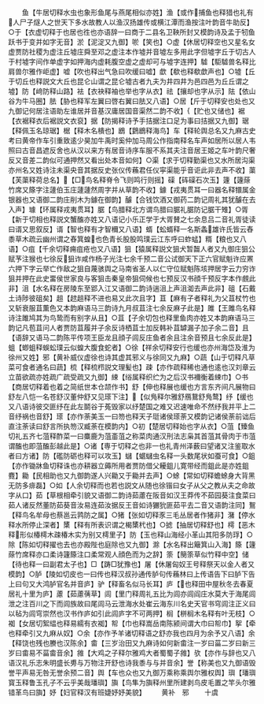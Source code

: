 <!-- { "loadSidebar": true } -->
　　鱼【牛居切释水虫也象形鱼尾与燕尾相似亦姓】渔【或作捕鱼也释猎也礼有人尸子燧人之世天下多水故教人以渔汉扬雄传或横江潭而渔按注叶韵音牛助反】○于【衣虚切释于也居也徃也亦语辞一曰商于二县名卫鞅所封又模韵诗及孟于牣鱼跃书于变并如字无音】淤【泥淀又九御】唹【笑也】○虚【休居切释空也又星名女虚贾防社稷为虚注丘墟庄舜至邓之虚注本作墟并音墟左多用此字但墟字丘于切古人于村墟字间作单虚字如押海内虚耗腹空虚之虚却可与墟字连押】驉【駏驉兽名释比肩兽尔雅作岠虚】嘘【吹也释出气急曰吹缓曰嘘】歔【欷也释欷歔声也】○墟【丘于切丘也释説文大丘也昆仑山谓之昆仑墟古者九夫为井四井为邑四邑为丘丘谓之墟】防【﨑防释山路】袪【衣袂释袖也举也字从衣】祛【攘却也字从示】阹【依山谷为牛马圈】胠【胁也释军左翼曰啓右翼曰胠又八语】○居【斤于切释安也处也又九御记何居注语助左谁居并音基汉庸居国音渠然二韵不收】【贮也又储也】裾【衣裾释衣后裾説文衣裒】据【防揭释诗予手拮据注口足为事曰拮据又九御】琚【释佩玉名琼琚】椐【释木名樻也】鶋【鶢鶋释海鸟】车【释轮舆总名又九麻古史考曰黄帝作车引重致逺少昊加牛禹时奚仲加马周公作指南释名车声如居所以居人韦照曰古音昌遮反舍也从汉以来方有居音诗序车服不系其夫注音居王姬之车叶韵尺奢反又音差二韵似可通押然又看出处本音如何】○渠【求于切释勤渠也又水所居沟渠亦州名又姓诗注未渠央音其据反史张仪传蘓君任仪寜渠能乎音讵此非去声不收】蕖【芙蕖释荷总名】【□鸟名释脊令飞则鸣行则摇】磲【砗磲石次玉】籧【籧蒢竹席又篨字注蘧伯玉庄蘧蘧然周字并从草韵不收】鐻【戎夷贯耳一曰器名释镮属金银器也又语御二韵庄削木为鐻在御韵】醵【合钱饮酒又御药二韵记周礼其犹醵在去入声】璩【环属释戎夷贯耳】腒【鸟腊释北方谓鸟腊曰腒礼腒防记腒干雉】○胥【新于切相也释説文蟹醢亦姓又八语记小乐正学于大胥賛之七余息吕二音礼胥徒读曰谞又思叙反】谞【智也释有才智穪又八语】蝑【蚣蝑释一名斯螽雄许氏皆云舂黍草木疏云幽州谓之舂箕蝗也色青长股股鸣璞云江东呼曰蚱蜢】糈【粮也又八语】○疽【千余切释痈疽疮也又八语】狙【猿属释説文狙犬暂齧人者又九御庄狙公赋芧注猴也七徐反狙诈咸作杨子光注七余千预二音公试御天下正六官赋魁许应罴六押下字云举亡作敌之狙自蔑骇舆之马南省圣人以仁守位赋魁陈垓押居字云力穷诈狙并押在此史畱侯世家良与客狙击秦皇帝狙伺候也七预反汉书顔千预反字本作覻此非】沮【水名释在房陵东至郢入江又语御二韵诗遄沮上声沮洳去声此非】砠【石戴土诗陟彼砠矣】趄【趑趄释不进也易又此次且字】苴【麻有子者释礼为父苴杖竹也又斩衰服苴薫色又本韵麻语马三韵诗九月叔苴注七余反麻子此是】雎【王雎鸟名释诗注雎鸠其为鸟鸷而有别字从且】○苴【子余切包也释里鱼肉亦姓又本韵麻语马三韵记凡苞苴问人者贾防苴履并子余反诗栖苴士加反韩补苴罅漏子加子余二音】且【语辞又语马二韵陈平传项王臣龙且顔子闾反庄鱼者余且注余音预且七余反此是】蛆【蝍蛆释蜈蚣璞云似蝗大腹食蛇者】○徐【祥余切释安行也缓也亦州海岱及淮为徐州又姓】邪【黄补威仪虚徐也诗其虚其邪义与徐同又九麻】○蔬【山于切释凡草菜可食者通名曰蔬】梳【释梳栉説文理髪也】疎【亦作疏释稀也通也逺也汉刘章云立苗欲疏亦姓疏广疏受疏又九御】綀【绤属释织纻为之后汉书襧衡着綀巾】○书【商居切释着也着之简纸世本仓颉作书】舒【伸也释展也缓也方言东齐间凡展物曰舒左八恺一名苍舒汉董仲舒又见瑹下注】【似鳬释尔雅舒鴈鵞舒鳬鹜】纾【缓也又八语诗彼交匪纾在此左鬬谷于菟毁家以纾楚国之难又迟速唯命不然纾我并平上二音纾祸也音舒】瑹【亦作荼美玉一曰笏也释天子珽诸侯瑹荼又模韵记诸侯荼前诎后直注荼读曰舒言所执笏汉臧荼在模韵内】○初【楚居切释始也字从衣】○菹【臻鱼切礼五齐七菹释酢菜一曰麋鹿为菹齑菹之称菜肉通汉刑法志枭其首菹其骨肉于市菹谓醢也即菹醢彭越此是】○诸【専于切释之也非一也礼青州泽薮曰望诸又注鉴取水者曰方诸】防【礛防砺也释可以攻玉】蠩【蜛蠩虫名释一头数尾状如蚕可食】○鉏【亦作锄牀鱼切释诛也亦耕器立薅所用者贾防借父耰鉏儿寛带经而鉏此是亦姓鉏麑】耡【民相助也又九御韵遂人兴耡又于耡并去声】○蜍【常如切释蟾蜍身大背黑无防多痱磊】○如【人余切释而也若也説文从随也徐锴曰女子从父之教从夫之命故字从口】茹【草根相牵引貌又语御二韵诗茹藘在阪音如汉王莽传不茹园葵注食菜曰茹人诸反然董防茹葵音汝易连茹汝据反王音如诗玁狁匪茹平去二音又语韵注同】鴽【释鸟名牟母也蔡邕云鹑防之属】○猪【张如切释豕三毛丛居者作猪非】潴【停水释水所停止深者】橥【释有所表识谓之楬橥杙也】○摅【抽居切释舒也】樗【恶木释形似椿樗木疎椿木实为别又樗里子】防【玉也释山海经小革山其阳多防琈】○除【陈如切释擢也去也亦殿陛也庭除也又九御】滁【水名释出簸箕山入海】篨【籧蒢竹席释亦口柔诗籧篨注口柔常观人顔色而为之辞】筡【簢筡草似竹释中空】储【待也释一曰副君太子也】□【踌□犹豫也】屠【休屠匈奴王号释祭天以金人者又模韵】○胪【陵如切皮也一曰传也释汉叔孙通传胪句传蘓林曰上传语告下曰胪下告上曰句又大鸿胪官名并音庐】驴【释畜名似马长耳】庐【也释田中屋秋冬去春夏居礼十里为庐】藘【茹藘蒨草】闾【里门释周礼五比为闾亦闾阎庄水莫大于海尾闾泄之注百川之下而闾族故曰尾闾马云泄海水处崔云海东川名史天官书穹闾注正义曰以毡为闾穹崇然也汉书作庐如引此闾庐字不可两押】榈【栟榈木名释有叶无枝】○袽【女居切絮緼也释易繻有衣袽】帤【巾也释嵩岳南陈颍间谓大巾曰帤巾】挐【牵也释牵引又九麻从奴】○余【亦作予羊诸切释语之舒亦我也四月为余予又八语】余【释饶也残也賸也汉陈余】畬【三岁治田又九麻诗如何新畬注一岁曰菑二岁曰新三岁曰畬易不菑畬音余】雓【大鸡之子释尔雅鸡大者蜀蜀子雓】欤【亦作与辞也又八语汉礼乐志朱明盛长旉与万物注开舒也诗我黍与与并音余】誉【称美也又九御语毁誉平声易无咎无誉余预二音】舆【车也众也又九御万乘称乘舆尔雅权舆】璵【璠璵寳玉释鲁玉孔子不云乎美哉璠璵】旟【鸟隼为旟释州里所建剥鸟皮毛置之竿头尔雅错革鸟曰旟】妤【妇官释汉有班婕妤妤美貌】
　　黄补　邪
　　十虞
